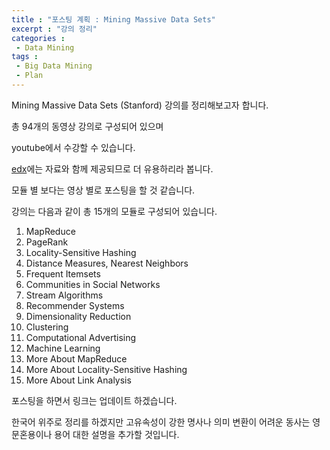 ```yaml
---
title : "포스팅 계획 : Mining Massive Data Sets"
excerpt : "강의 정리"
categories :	
 - Data Mining
tags :
 - Big Data Mining
 - Plan
---
```


 

Mining Massive Data Sets (Stanford) 강의를 정리해보고자 합니다.

총 94개의 동영상 강의로 구성되어 있으며

youtube에서 수강할 수 있습니다.

[edx](https://courses.edx.org/courses/course-v1:StanfordOnline+CSX0002+1T2020/course/#block-v1:StanfordOnline+CSX0002+1T2020+type@chapter+block@d51281f1b0044cb68613ebd5b7e6e4ec)에는 자료와 함께 제공되므로 더 유용하리라 봅니다.

모듈 별 보다는 영상 별로 포스팅을 할 것 같습니다. 



강의는 다음과 같이 총 15개의 모듈로 구성되어 있습니다.

1. MapReduce
2. PageRank
3. Locality-Sensitive Hashing
4. Distance Measures, Nearest Neighbors
5. Frequent Itemsets
6. Communities in Social Networks
7. Stream Algorithms
8. Recommender Systems
9. Dimensionality Reduction
10. Clustering
11. Computational Advertising
12. Machine Learning
13. More About MapReduce
14. More About Locality-Sensitive Hashing
15. More About Link Analysis 



포스팅을 하면서 링크는 업데이트 하겠습니다.



한국어 위주로 정리를 하겠지만 
고유속성이 강한 명사나 의미 변환이 어려운 동사는 
영문혼용이나 용어 대한 설명을 추가할 것입니다. 
